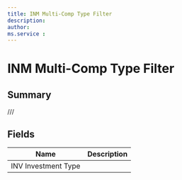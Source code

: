 ```yaml
---
title: INM Multi-Comp Type Filter
description: 
author: 
ms.service : 
---
```


# INM Multi-Comp Type Filter

## Summary

///

## Fields
<!-- You need to leave a space betwenn | your text and | -->

| Name | Description |
| ---- | ---- |
| INV Investment Type |   |
